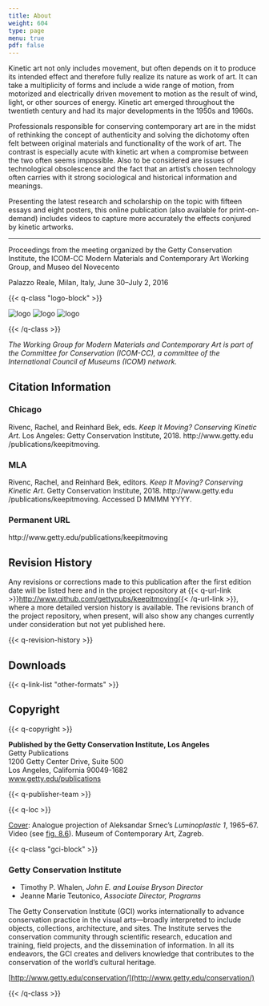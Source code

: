 ```yaml
---
title: About
weight: 604
type: page
menu: true
pdf: false
---
```


Kinetic art not only includes movement, but often depends on it to produce its intended effect and therefore fully realize its nature as work of art. It can take a multiplicity of forms and include a wide range of motion, from motorized and electrically driven movement to motion as the result of wind, light, or other sources of energy. Kinetic art emerged throughout the twentieth century and had its major developments in the 1950s and 1960s.

Professionals responsible for conserving contemporary art are in the midst of rethinking the concept of authenticity and solving the dichotomy often felt between original materials and functionality of the work of art. The contrast is especially acute with kinetic art when a compromise between the two often seems impossible. Also to be considered are issues of technological obsolescence and the fact that an artist’s chosen technology often carries with it strong sociological and historical information and meanings.

Presenting the latest research and scholarship on the topic with fifteen essays and eight posters, this online publication (also available for print-on-demand) includes videos to capture more accurately the effects conjured by kinetic artworks.

---

Proceedings from the meeting organized by the Getty Conservation Institute, the ICOM-CC Modern Materials and Contemporary Art Working Group, and Museo del Novecento

Palazzo Reale, Milan, Italy, June 30–July 2, 2016

{{< q-class "logo-block" >}}

![logo](../assets/img/logo_gci.png)
![logo](../assets/img/logo_novecento.png)
![logo](../assets/img/logo_icom-cc.png)

{{< /q-class >}}

*The Working Group for Modern Materials and Contemporary Art is part of the Committee for Conservation (ICOM-CC), a committee of the International Council of Museums (ICOM) network.*

## Citation Information

### Chicago

<p>Rivenc, Rachel, and Reinhard Bek, eds. <em>Keep It Moving? Conserving Kinetic Art</em>. Los Angeles: Getty Conservation Institute, 2018. http://www.getty.edu&#8203;/publications&#8203;/keepitmoving.</p>

### MLA

<p>Rivenc, Rachel, and Reinhard Bek, editors. <em>Keep It Moving? Conserving Kinetic Art</em>. Getty Conservation Institute, 2018.  http://www.getty.edu&#8203;/publications&#8203;/keepitmoving. Accessed
<span class="cite-current-date" id="js-date">D MMMM YYYY</span>.</p>

### Permanent URL

<p>http://www.getty.edu&#8203;/publications&#8203;/keepitmoving</p>

## Revision History

Any revisions or corrections made to this publication after the first edition date will be listed here and in the project repository at {{< q-url-link >}}http://www.github.com/gettypubs/keepitmoving{{< /q-url-link >}}, where a more detailed version history is available. The revisions branch of the project repository, when present, will also show any changes currently under consideration but not yet published here.

{{< q-revision-history >}}

## Downloads

{{< q-link-list "other-formats" >}}

## Copyright

{{< q-copyright >}}

**Published by the Getty Conservation Institute, Los Angeles**<br />
Getty Publications<br />
1200 Getty Center Drive, Suite 500<br />
Los Angeles, California 90049-1682<br />
www.getty.edu/publications

{{< q-publisher-team >}}

{{< q-loc >}}

[Cover](/): Analogue projection of Aleksandar Srnec’s *Luminoplastic 1*, 1965–67. Video (see [fig. 8.6](../collections/8-pavic_mestric/#fig-8-6)). Museum of Contemporary Art, Zagreb.

{{< q-class "gci-block" >}}

### Getty Conservation Institute

- Timothy P. Whalen, *John E. and Louise Bryson Director*
- Jeanne Marie Teutonico, *Associate Director, Programs*

The Getty Conservation Institute (GCI) works internationally to advance conservation practice in the visual arts—broadly  interpreted to include objects, collections, architecture, and sites. The Institute serves the conservation community through scientific research, education and training, field projects, and the dissemination of information. In all its endeavors, the GCI creates and delivers knowledge that contributes to the conservation of the world’s cultural heritage.

[http://www.getty.edu/conservation/](http://www.getty.edu/conservation/)

{{< /q-class >}}
